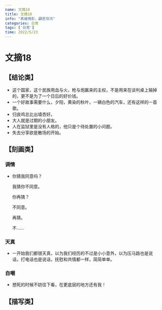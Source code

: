 ```yaml
---
name: 文摘18
title: 文摘18
info: "素裙倩影，翩若惊鸿"
categories: 日常
tags: ['日常']
time: 2022/5/23
---
```


# 文摘18

## 【结论类】

- 这个国家，这个民族用血与火，枪与炮赢来的主权，不是用来在谈判桌上输掉的，更不是为了一个日后的好价钱。
- 一个好故事需要什么，夕阳，黄染的秋叶，一辆白色的汽车，还有这样的一首歌。
- 归良鸡总比出墙杏好。
- 大人就是过期的小朋友。
- 人在监狱里是没有人格的，他只是个待处置的小问题。
- 失去分享欲是散场的开始。

## 【刻画类】

### 调情

- 你猜我同意吗？

  我猜你不同意。

  你再猜？

  不同意。

  再猜。

  不……

### 天真

- 一开始我们都很天真，以为我们经历的不过是小小意外，以为压马路也是说话，打电话也是说话，抚慰和共情都一样，简简单单。

### 自嘲

- 想死的时候不妨往下看，在更底层的地方还有我！

## 【描写类】


